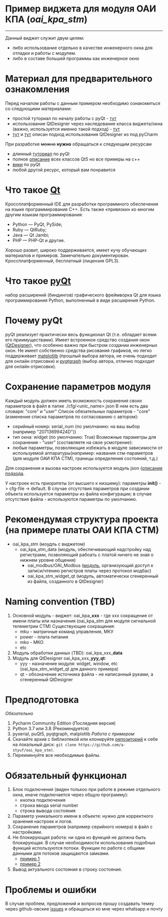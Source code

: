 ﻿# Пример виджета для модуля ОАИ КПА (_oai_kpa_stm_) 
_______
Данный виджет служит двум целям: 
- либо использование отдельно в качестве инженерного окна для отладки и работы с модулем.
- либо в составе большей программы как инженерное окно 

# Материал для предварительного ознакомления
Перед началом работы с данным примером необходимо ознакомиться со следующими материалами:
- простой туториал по началу работы с pyQt - [тут](https://pythonworld.ru/gui/pyqt5-firstprograms.html)
- использование QtDesigner через наследование класса виджета/окна (важно, используется именно такой подход) - [тут](https://tproger.ru/translations/python-gui-pyqt/)
- [тут](https://cucumbler.ru/blog/articles/nastrojka-pycharm-dlja-raboty-s-bibliotekoj-pyqt5.html) и [тут](https://pythonpyqt.com/how-to-install-pyqt5-in-pycharm/) описан подход использования QtDesigner из под pyCharm

При разработке ~~можно~~ **нужно** обращаться к следующим ресурсам
- длинный [туториал](https://python-scripts.com/pyqt5) по pyQt
- полное [описание](https://doc.qt.io/qt-5/index.html) всех классов Qt5 но все примеры на c++
- [вики](https://wiki.python.org/moin/PyQt/Tutorials) по pyQt
- любой другой ресурс, который вам понравится

# Что такое [Qt](https://ru.wikipedia.org/wiki/Qt)
Кроссплатформенный IDE для разработки программного обеспечения на языке программирования C++. 
Есть также «привязки» ко многим другим языкам программирования: 
- Python — PyQt, PySide;
- Ruby — QtRuby;
- Java — Qt Jambi;
- PHP — PHP-Qt и другие.

Хорошо развит, широко поддерживается, имеет кучу обучающих материалов и примеров. Замечательно документирован. Кроссплатформенный, бесплатный (лицензия GPL3).

# Что такое [pyQt](https://ru.wikipedia.org/wiki/PyQt)
набор расширений (биндингов) графического фреймворка Qt для языка программирования Python, выполненный в виде расширения Python.

# Почему pyQt
pyQt реализует практически весь функционал Qt (т.е. обладает всеми его приимуществами). Имеет встроенное средство создания окон ([QtDesigner](https://ru.wikipedia.org/wiki/Qt_Designer)), что особенно важно при быстром создании инженерных окон.
Не имеет собственно средства рисования графиков, но легко поддерживает [matplotlib](https://pythonspot.com/pyqt5-matplotlib/) (прошлый выбора автора, не очень подходит для онлайн отрисовки) и [pyqtgraph](http://www.pyqtgraph.org/) (выбор автора, отлично подходит для онлайн отрисовки).

# Сохранение параметров модуля
Каждый модуль должен иметь возможность сохранения своих параметров в файл в папке ./cfg/<unic_name>.json
В нем есть два словаря: "core" и "user"
Список обязательных параметров - "core" (изменение списка параметров по согласованию с автором):
- серийный номер: serial_num (по умолчанию: на ваш выбор (например "20713699424D"))
- тип окна: widget (по умолчанию: True)
Возможные параметры для сохранения - "user" (составляете на свое усмотрение):
- любые параметры, позволяющие избежать в модуле зависимости от используемой аппаратуры(например: названия стм-параметров (для модуля ОАИ КПА СТМ), границы определения состояний, т.д.)

Для сохранения и вызова настроек используется модуль json ([описание подхода](https://python-scripts.com/json).

У настроек есть приоритеты (от высшего к низшему): параметры __init()__ -> cfg-file -> default.
В случае отсутствия параметров при создании объекта используется параметры из файла конфигурации; в случае отсутствия файла - используются параметры по умолчанию.

# Рекомендумая структура проекта (на примере платы ОАИ КПА СТМ)
* oai_kpa_stm (моудль с виджетом)
	* oai_kpa_stm_data (модуль, обеспечивающий надстройку над регистрами, позволяющий рабоать с платой ничего не зная о нижнем уровне общения)
		* oai_modbus/OAI_Modbus ([модуль](https://github.com/CrinitusFeles/OAI_Modbus), организующий доступ к записи/чтению регистров платы через протокол модбас)
		* oai_kpa_stm_widget_qt (модуль, автоматически сгенеренный из файла, созданного в QtDesigner)

# Naming convention (TBD)
1. Основной модуль - виджет:
    oai_kpa_**xxx** - где xxx сокращение от имени платы или назначения (oai_kpa_stm для модуля сигнальной телеметрии СТМ)
    Существующие сокращения: 
    - mku - матричные команд управления, МКУ
    - power - плата питания
    - mko - MKO
    - etc
2. Модуль обработки данных (TBD):
    oai_kpa_xxx_**data**
3. Модуль для QtDesigner 
    oai_kpa_xxx_**yyy_qt**:
      - yyy - назначение модуля: widget, window, etc (oai_kpa_stm_widget_qt для данного примера)
      - qt - обозначение источника файла - не написанный руками, а сгенеренный QtDesigner

# Предподготовка
_Обязательно_
1. Pycharm Community Edition (Последняя версия)
2. Python 3.7 или 3.8 (Рекомендуется)
3. pyserial, puQt5, pyqtgraph, matplotlib
_Работа с примером_
4. Скачайте архив с библиотекой или клонируйте [репозиторий](https://github.com/a-styuf/oai_kpa_stm) к себе на локальный диск: `git clone https://github.com/a-styuf/oai_kpa_stm)`.
5. Переименуйте все необходимые файлы.

# Обязательный функционал
1. Блок подключения (виден толькоо при работе в режиме отдельного окна, иначе подключается через общую программу):
    - кнопка подключения
    - строка ввода serial number
    - строка вывода состояния
2. Параметр уникального имени в объекте: нужно для корректного хранения настроек и логов.
3. Сохранение параметров (например серийного номера) в файл с настройками.
4. Не блокирующая работа: ни одна из функций не должна быть блокирующая. В случае необходимости использования подобных функций используются потоки. Функции по работе с общими данными для потоков защищаются замками.
    - [пример 1](https://habr.com/ru/post/149420/)
    - [пример 2](https://python-scripts.com/threading)
5. Вывод актуального состояния в строку состояния.

# Проблемы и ошибки
В случае проблем, предложений и вопросов прошу создавать темеу через github-овские [issues](https://github.com/a-styuf/oai_kpa_stm/issues)
и обращаться ко мне через whatsapp и почту  
 
